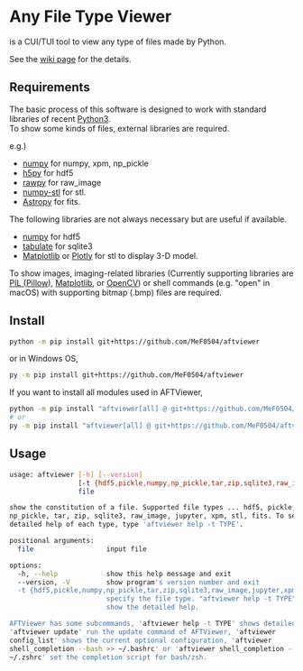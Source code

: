 # Any File Type Viewer

is a CUI/TUI tool to view any type of files made by Python.

See the [wiki page](https://github.com/MeF0504/aftviewer/wiki) for the details.

## Requirements

The basic process of this software is designed to work with standard libraries of recent [Python3](https://www.python.org/).  
To show some kinds of files, external libraries are required.

e.g.)
- [numpy](https://numpy.org/) for numpy, xpm, np_pickle
- [h5py](https://docs.h5py.org/) for hdf5
- [rawpy](https://letmaik.github.io/rawpy/api/rawpy.RawPy.html) for raw_image
- [numpy-stl](https://pypi.org/project/numpy-stl/) for stl.
- [Astropy](https://www.astropy.org/) for fits.

The following libraries are not always necessary but are useful if available.
- [numpy](https://numpy.org/) for hdf5
- [tabulate](https://pypi.org/project/tabulate/) for sqlite3
- [Matplotlib](https://matplotlib.org/) or [Plotly](https://plotly.com/python/) for stl to display 3-D model.

To show images, imaging-related libraries
(Currently supporting libraries are
[PIL (Pillow)](https://pillow.readthedocs.io/),
[Matplotlib](https://matplotlib.org/),
or [OpenCV](https://pypi.org/project/opencv-python/))
or shell commands (e.g. "open" in macOS) with supporting bitmap (.bmp) files are required.

## Install

```bash
python -m pip install git+https://github.com/MeF0504/aftviewer
```
or in Windows OS,
```bash
py -m pip install git+https://github.com/MeF0504/aftviewer
```

If you want to install all modules used in AFTViewer,
```bash
python -m pip install "aftviewer[all] @ git+https://github.com/MeF0504/aftviewer"
# or
py -m pip install "aftviewer[all] @ git+https://github.com/MeF0504/aftviewer"
```

## Usage
```bash
usage: aftviewer [-h] [--version]
                 [-t {hdf5,pickle,numpy,np_pickle,tar,zip,sqlite3,raw_image,jupyter,xpm,stl,fits}]
                 file

show the constitution of a file. Supported file types ... hdf5, pickle, numpy,
np_pickle, tar, zip, sqlite3, raw_image, jupyter, xpm, stl, fits. To see the
detailed help of each type, type 'aftviewer help -t TYPE'.

positional arguments:
  file                  input file

options:
  -h, --help            show this help message and exit
  --version, -V         show program's version number and exit
  -t {hdf5,pickle,numpy,np_pickle,tar,zip,sqlite3,raw_image,jupyter,xpm,stl,fits}, --type {hdf5,pickle,numpy,np_pickle,tar,zip,sqlite3,raw_image,jupyter,xpm,stl,fits}
                        specify the file type. "aftviewer help -t TYPE" will
                        show the detailed help.

AFTViewer has some subcommands, 'aftviewer help -t TYPE' shows detailed help,
'aftviewer update' run the update command of AFTViewer, 'aftviewer
config_list' shows the current optional configuration, 'aftviewer
shell_completion --bash >> ~/.bashrc' or 'aftviewer shell_completion --zsh >>
~/.zshrc' set the completion script for bash/zsh.
```

